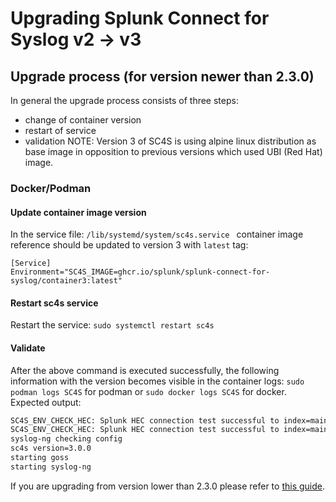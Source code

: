 # Upgrading Splunk Connect for Syslog v2 -> v3
## Upgrade process (for version newer than 2.3.0)
In general the upgrade process consists of three steps:
- change of container version
- restart of service
- validation
NOTE: Version 3 of SC4S is using alpine linux distribution as base image in opposition to previous versions which used UBI (Red Hat) image.
### Docker/Podman
#### Update container image version

In the service file: `/lib/systemd/system/sc4s.service ` container image reference should be updated to version 3 with `latest` tag:
```
[Service]
Environment="SC4S_IMAGE=ghcr.io/splunk/splunk-connect-for-syslog/container3:latest"
```
#### Restart sc4s service

Restart the service:
```sudo systemctl restart sc4s```

#### Validate
After the above command is executed successfully, the following information with the version becomes visible in the container logs:
`sudo podman logs SC4S` for podman or `sudo docker logs SC4S` for docker.
Expected output:
```bash
SC4S_ENV_CHECK_HEC: Splunk HEC connection test successful to index=main for sourcetype=sc4s:fallback...
SC4S_ENV_CHECK_HEC: Splunk HEC connection test successful to index=main for sourcetype=sc4s:events...
syslog-ng checking config
sc4s version=3.0.0
starting goss
starting syslog-ng 
```

If you are upgrading from version lower than 2.3.0 please refer to [this guide](./upgrade.md#upgrade-from-2230).